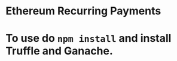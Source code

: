<h1> Ethereum Recurring Payments <h1>

To use do ```npm install``` and install Truffle and Ganache.
